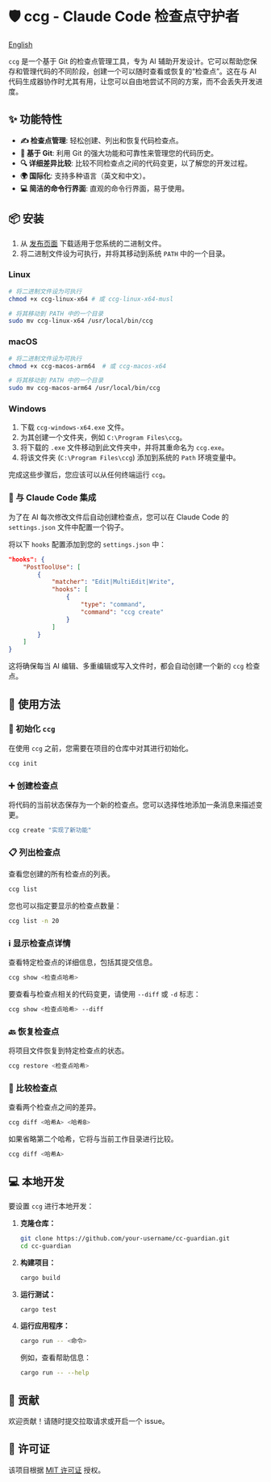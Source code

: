 # 🛡️ ccg - Claude Code 检查点守护者

[English](README.md)

`ccg` 是一个基于 Git 的检查点管理工具，专为 AI 辅助开发设计。它可以帮助您保存和管理代码的不同阶段，创建一个可以随时查看或恢复的“检查点”。这在与 AI 代码生成器协作时尤其有用，让您可以自由地尝试不同的方案，而不会丢失开发进度。

## ✨ 功能特性

- **✍️ 检查点管理**: 轻松创建、列出和恢复代码检查点。
- **🌳 基于 Git**: 利用 Git 的强大功能和可靠性来管理您的代码历史。
- **🔍 详细差异比较**: 比较不同检查点之间的代码变更，以了解您的开发过程。
- **🌍 国际化**: 支持多种语言（英文和中文）。
- **💻 简洁的命令行界面**: 直观的命令行界面，易于使用。

## 📦 安装

1.  从 [发布页面](https://github.com/hsingjui/cc-guardian/releases) 下载适用于您系统的二进制文件。
2.  将二进制文件设为可执行，并将其移动到系统 `PATH` 中的一个目录。

### Linux

```bash
# 将二进制文件设为可执行
chmod +x ccg-linux-x64 # 或 ccg-linux-x64-musl

# 将其移动到 PATH 中的一个目录
sudo mv ccg-linux-x64 /usr/local/bin/ccg
```

### macOS

```bash
# 将二进制文件设为可执行
chmod +x ccg-macos-arm64  # 或 ccg-macos-x64

# 将其移动到 PATH 中的一个目录
sudo mv ccg-macos-arm64 /usr/local/bin/ccg
```

### Windows

1.  下载 `ccg-windows-x64.exe` 文件。
2.  为其创建一个文件夹，例如 `C:\Program Files\ccg`。
3.  将下载的 `.exe` 文件移动到此文件夹中，并将其重命名为 `ccg.exe`。
4.  将该文件夹 (`C:\Program Files\ccg`) 添加到系统的 `Path` 环境变量中。

完成这些步骤后，您应该可以从任何终端运行 `ccg`。

### 🤖 与 Claude Code 集成

为了在 AI 每次修改文件后自动创建检查点，您可以在 Claude Code 的 `settings.json` 文件中配置一个钩子。

将以下 `hooks` 配置添加到您的 `settings.json` 中：

```json
"hooks": {
    "PostToolUse": [
        {
            "matcher": "Edit|MultiEdit|Write",
            "hooks": [
                {
                    "type": "command",
                    "command": "ccg create"
                }
            ]
        }
    ]
}
```

这将确保每当 AI 编辑、多重编辑或写入文件时，都会自动创建一个新的 `ccg` 检查点。

## 🚀 使用方法

### 🎉 初始化 `ccg`

在使用 `ccg` 之前，您需要在项目的仓库中对其进行初始化。

```bash
ccg init
```

### ➕ 创建检查点

将代码的当前状态保存为一个新的检查点。您可以选择性地添加一条消息来描述变更。

```bash
ccg create "实现了新功能"
```

### 📋 列出检查点

查看您创建的所有检查点的列表。

```bash
ccg list
```

您也可以指定要显示的检查点数量：

```bash
ccg list -n 20
```

### ℹ️ 显示检查点详情

查看特定检查点的详细信息，包括其提交信息。

```bash
ccg show <检查点哈希>
```

要查看与检查点相关的代码变更，请使用 `--diff` 或 `-d` 标志：

```bash
ccg show <检查点哈希> --diff
```

### 🔙 恢复检查点

将项目文件恢复到特定检查点的状态。

```bash
ccg restore <检查点哈希>
```

### 👀 比较检查点

查看两个检查点之间的差异。

```bash
ccg diff <哈希A> <哈希B>
```

如果省略第二个哈希，它将与当前工作目录进行比较。

```bash
ccg diff <哈希A>
```

## 💻 本地开发

要设置 `ccg` 进行本地开发：

1.  **克隆仓库：**

    ```bash
    git clone https://github.com/your-username/cc-guardian.git
    cd cc-guardian
    ```

2.  **构建项目：**

    ```bash
    cargo build
    ```

3.  **运行测试：**

    ```bash
    cargo test
    ```

4.  **运行应用程序：**
    ```bash
    cargo run -- <命令>
    ```
    例如，查看帮助信息：
    ```bash
    cargo run -- --help
    ```

## 🤝 贡献

欢迎贡献！请随时提交拉取请求或开启一个 issue。

## 📄 许可证

该项目根据 [MIT 许可证](LICENSE) 授权。
